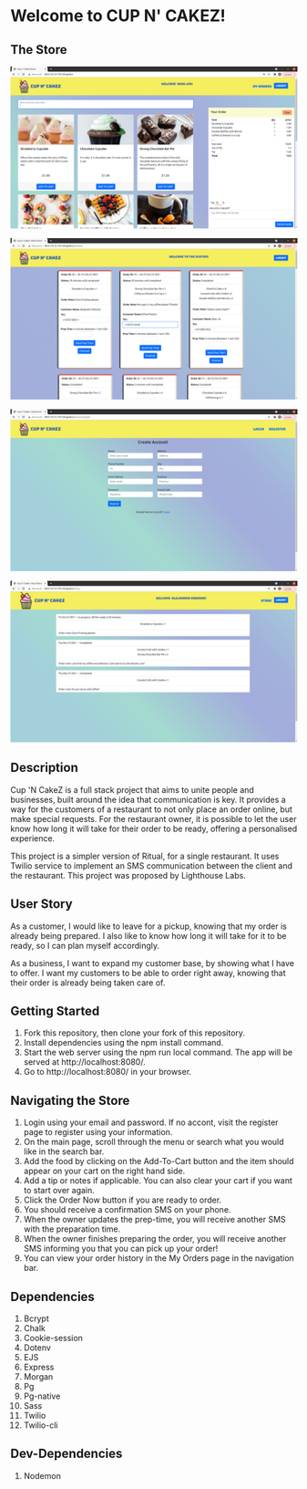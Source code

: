 Welcome to CUP N' CAKEZ!
=========
## The Store

!["The Front Store"](https://github.com/hyjin123/food-pickup-ordering/blob/master/docs/Front-Store.png?raw=true)

!["The Back Store"](https://github.com/hyjin123/food-pickup-ordering/blob/master/docs/Backstore.png?raw=true)

!["The Register Page"](https://github.com/hyjin123/food-pickup-ordering/blob/master/docs/Register-Page.png?raw=true)

!["The Orders History Page"](https://github.com/hyjin123/food-pickup-ordering/blob/master/docs/My-Orders-Page.png?raw=true)

## Description

Cup 'N CakeZ is a full stack project that aims to unite people and businesses, built around the idea that communication is key. It provides a way for the customers of a restaurant to not only place an order online, but make special requests. For the restaurant owner, it is possible to let the user know how long it will take for their order to be ready, offering a personalised experience.

This project is a simpler version of Ritual, for a single restaurant. It uses Twilio service to implement an SMS communication between the client and the restaurant. This project was proposed by Lighthouse Labs.

## User Story

As a customer, I would like to leave for a pickup, knowing that my order is already being prepared. I also like to know how long it will take for it to be ready, so I can plan myself accordingly.

As a business, I want to expand my customer base, by showing what I have to offer. I want my customers to be able to order right away, knowing that their order is already being taken care of.

## Getting Started

1. Fork this repository, then clone your fork of this repository.
2. Install dependencies using the npm install command.
3. Start the web server using the npm run local command. The app will be served at http://localhost:8080/.
4. Go to http://localhost:8080/ in your browser.

## Navigating the Store

1. Login using your email and password. If no accont, visit the register page to register using your information.
2. On the main page, scroll through the menu or search what you would like in the search bar.
3. Add the food by clicking on the Add-To-Cart button and the item should appear on your cart on the right hand side.
4. Add a tip or notes if applicable. You can also clear your cart if you want to start over again.
5. Click the Order Now button if you are ready to order.
6. You should receive a confirmation SMS on your phone.
7. When the owner updates the prep-time, you will receive another SMS with the preparation time.
8. When the owner finishes preparing the order, you will receive another SMS informing you that you can pick up your order!
9. You can view your order history in the My Orders page in the navigation bar.

## Dependencies

1. Bcrypt
2. Chalk
3. Cookie-session
4. Dotenv
5. EJS
6. Express
7. Morgan
8. Pg
9. Pg-native
10. Sass
11. Twilio
12. Twilio-cli

## Dev-Dependencies

1. Nodemon

